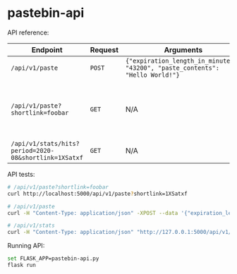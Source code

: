 # pastebin-api

API reference:

| Endpoint | Request | Arguments | Response |
| -------- | --------| --------- | -------- |
| ``/api/v1/paste`` | ``POST`` | ``{"expiration_length_in_minutes": "43200", "paste_contents": "Hello World!"}`` | ``{"shortlink": "foobar"}`` |
| ``/api/v1/paste?shortlink=foobar`` | ``GET`` | N/A | ``{"paste_contents": "Hello World", "created_at": "YYYY-MM-DD HH:MM:SS", "expires_at": "YYYY-MM-DD HH:MM:SS"}`` | 
| ``/api/v1/stats/hits?period=2020-08&shortlink=1XSatxf`` | ``GET`` | N/A | ``{"hits": "2"}`` |

API tests:

```bash
# /api/v1/paste?shortlink=foobar
curl http://localhost:5000/api/v1/paste?shortlink=1XSatxf

# /api/v1/paste
curl -H "Content-Type: application/json" -XPOST --data '{"expiration_length_in_minutes": "43200", "paste_contents": "Hello World!"}' http://localhost:5000/api/v1/paste

# /api/v1/stats
curl -H "Content-Type: application/json" "http://127.0.0.1:5000/api/v1/stats/hits?period=2020-08&shortlink=6rOuJIk"
```

Running API:

```bash
set FLASK_APP=pastebin-api.py
flask run
```